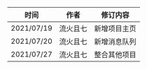 |时间|作者|修订内容|
|------|------|:------:|
|2021/07/19|流火且七|新增项目主页|
|2021/07/20|流火且七|新增消息队列|
|2021/07/27|流火且七|整合其他项目|